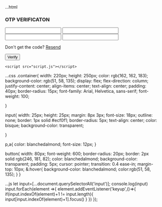 ...html
     <!DOCTYPE html>
<html lang="en">
<head>
    <meta charset="UTF-8">
    <meta name="viewport" content="width=device-width, initial-scale=1.0">
    <title>OTP🔢</title>
    <link rel="stylesheet" href="style.css">
</head>
<body>
    <div class="container">
        <h3>OTP VERIFICATON</h3>
        <div class="inp">
            <input type="text" maxlength="1">
            <input type="text" maxlength="1">
            <input type="text" maxlength="1">
            <input type="text" maxlength="1">
        </div>
        <p>Don't get the code? <a href="">Resend</a></p>
        <button>Verify</button>
    </div>
    
    <script src="script.js"></script>
</body>
</html>

...css
     .container{
    width: 220px;
    height: 250px;
    color: rgb(162, 162, 183);
    background-color: rgb(51, 58, 135);
    display: flex;
    flex-direction: column;
    justify-content: center;
    align-items: center;
    text-align: center;
    padding: 40px;
    border-radius: 15px;
    font-family: Arial, Helvetica, sans-serif;
    font-weight: 100;
    
    
}

input{
   width: 25px;
   height: 25px;
   margin: 8px 3px;
   font-size: 18px;
   outline: none;
   border: 1px solid #ecf0f1;
   border-radius: 5px;
   text-align: center;
   color: bisque;
   background-color: transparent;

}

p,a{
    color: blanchedalmond;
    font-size: 12px;
}

button{
    width: 80px;
    font-weight: 600;
    border-radius: 20px;
    border: 2px solid rgb(246, 181, 82);
    color: blanchedalmond;
    background-color: transparent;
    padding: 5px;
    cursor: pointer;
    transition: 0.4 ease-in;
    margin-top: 10px;
    &:hover{
        background-color: blanchedalmond;
        color:rgb(51, 58, 135);
    }
}

...js
    let input=[...document.querySelectorAll('input')];
    console.log(input)
    input.forEach(element =>{
        element.addEventListener('keyup',()=>{
            if(input.indexOf(element)+1 != input.length){
                input[input.indexOf(element)+1].focus()
            }
        })
    });

